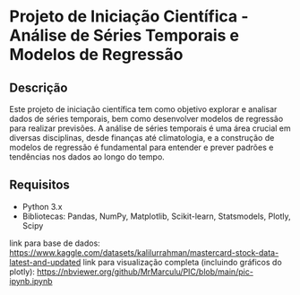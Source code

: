 # Projeto de Iniciação Científica - Análise de Séries Temporais e Modelos de Regressão

## Descrição
Este projeto de iniciação científica tem como objetivo explorar e analisar dados de séries temporais, bem como desenvolver modelos de regressão para realizar previsões. A análise de séries temporais é uma área crucial em diversas disciplinas, desde finanças até climatologia, e a construção de modelos de regressão é fundamental para entender e prever padrões e tendências nos dados ao longo do tempo.

## Requisitos
- Python 3.x
- Bibliotecas: Pandas, NumPy, Matplotlib, Scikit-learn, Statsmodels, Plotly, Scipy

link para base de dados: https://www.kaggle.com/datasets/kalilurrahman/mastercard-stock-data-latest-and-updated
link para visualização completa (incluindo gráficos do plotly): https://nbviewer.org/github/MrMarculu/PIC/blob/main/pic-ipynb.ipynb
